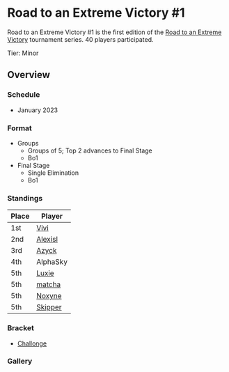 # Road to an Extreme Victory #1

Road to an Extreme Victory #1 is the first edition of the [Road to an Extreme Victory](rtaxvmain.md) tournament series.
40 players participated.

Tier: Minor

## Overview

### Schedule
- January 2023

### Format
- Groups
  - Groups of 5; Top 2 advances to Final Stage
  - Bo1
- Final Stage
  - Single Elimination
  - Bo1

### Standings

|Place|Player|
|-|-|
|1st|[Vivi](../../players/french/vivi.md)|
|2nd|[Alexisl](../../players/french/alexisl.md)|
|3rd|[Azyck](../../players/french/azyck.md)|
|4th|AlphaSky|
|5th|[Luxie](../../players/french/luxie.md)|
|5th|[matcha](../../players/chinese/matcha.md)|
|5th|[Noxyne](../../players/french/noxyne.md)|
|5th|[Skipper](../../players/austrian/skipper.md)|

### Bracket
- [Challonge](https://challonge.com/rtaxv1)

### Gallery
